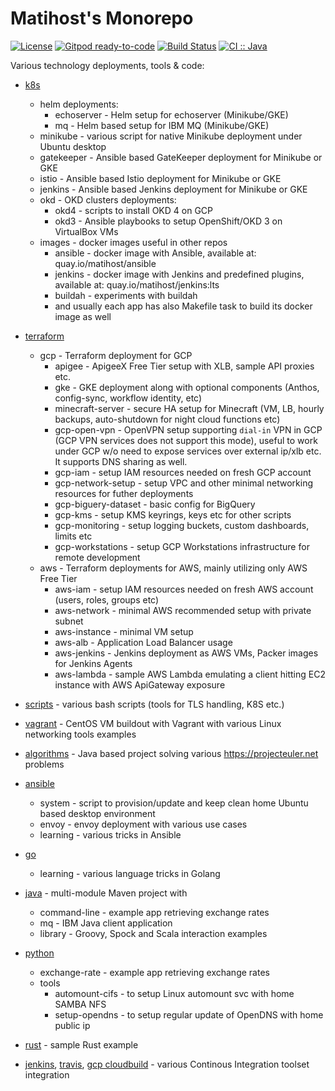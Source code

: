 # Matihost's Monorepo

[![License](https://img.shields.io/github/license/matihost/monorepo.svg)](https://opensource.org/licenses/MIT)
[![Gitpod ready-to-code](https://img.shields.io/badge/Gitpod-ready--to--code-908a85?logo=gitpod)](https://gitpod.io/#https://github.com/matihost/monorepo)
[![Build Status](https://app.travis-ci.com/matihost/monorepo.svg?branch=master)](https://app.travis-ci.com/github/matihost/monorepo)
[![CI :: Java](https://github.com/matihost/monorepo/actions/workflows/java-ci.yaml/badge.svg)](https://github.com/matihost/monorepo/actions/workflows/java-ci.yaml)

Various technology deployments, tools & code:

* [k8s](k8s)
  * helm deployments:
    * echoserver - Helm setup for echoserver (Minikube/GKE)
    * mq - Helm based setup for IBM MQ (Minikube/GKE)
  * minikube - various script for native Minikube deployment under Ubuntu desktop
  * gatekeeper - Ansible based GateKeeper deployment for Minikube or GKE
  * istio - Ansible based Istio deployment for Minikube or GKE
  * jenkins - Ansible based Jenkins deployment for Minikube or GKE
  * okd - OKD clusters deployments:
    * okd4 - scripts to install OKD 4 on GCP
    * okd3 - Ansible playbooks to setup OpenShift/OKD 3 on VirtualBox VMs
  * images - docker images useful in other repos
    * ansible - docker image with Ansible, available at: quay.io/matihost/ansible
    * jenkins - docker image with Jenkins and predefined plugins, available at: quay.io/matihost/jenkins:lts
    * buildah - experiments with buildah
    * and usually each app has also Makefile task to build its docker image as well

* [terraform](terraform)
  * gcp - Terraform deployment for GCP
    * apigee - ApigeeX Free Tier setup with XLB, sample API proxies etc.
    * gke - GKE deployment along with optional components (Anthos, config-sync, workflow identity, etc)
    * minecraft-server - secure HA setup for Minecraft (VM, LB, hourly backups, auto-shutdown for night cloud functions etc)
    * gcp-open-vpn - OpenVPN setup supporting `dial-in` VPN in GCP (GCP VPN services does not support this mode), useful to work under GCP w/o need to expose services over external ip/xlb etc. It supports DNS sharing as well.
    * gcp-iam - setup IAM resources needed on fresh GCP account
    * gcp-network-setup - setup VPC and other minimal networking resources for futher deployments
    * gcp-biguery-dataset - basic config for BigQuery
    * gcp-kms - setup KMS keyrings, keys etc for other scripts
    * gcp-monitoring - setup logging buckets, custom dashboards, limits etc
    * gcp-workstations - setup GCP Workstations infrastructure for remote development
  * aws - Terraform deployments for AWS, mainly utilizing only AWS Free Tier
    * aws-iam - setup IAM resources needed on fresh AWS account (users, roles, groups etc)
    * aws-network - minimal AWS recommended setup with private subnet
    * aws-instance - minimal VM setup
    * aws-alb - Application Load Balancer usage
    * aws-jenkins - Jenkins deployment as AWS VMs, Packer images for Jenkins Agents
    * aws-lambda - sample AWS Lambda emulating a client hitting EC2 instance with AWS ApiGateway exposure
* [scripts](scripts) - various bash scripts (tools for TLS handling, K8S etc.)
* [vagrant](vagrant)  - CentOS VM buildout with Vagrant with various Linux networking tools examples
* [algorithms](algorithms/project-euler) - Java based project solving various <https://projecteuler.net> problems
* [ansible](ansible)
  * system - script to provision/update and keep clean home Ubuntu based desktop environment
  * envoy - envoy deployment with various use cases
  * learning - various tricks in Ansible
* [go](go)
  * learning - various language tricks in Golang
* [java](java) - multi-module Maven project with
  * command-line  - example app retrieving exchange rates
  * mq - IBM Java client application
  * library - Groovy, Spock and Scala interaction examples
* [python](python)
  * exchange-rate - example app retrieving exchange rates
  * tools
    * automount-cifs - to setup Linux automount svc with home SAMBA NFS
    * setup-opendns  - to setup regular update of OpenDNS with home public ip
* [rust](rust) - sample Rust example
* [jenkins](Jenkinsfile), [travis](.travis.yml), [gcp cloudbuild](cloudbuild.yaml) - various Continous Integration toolset integration
